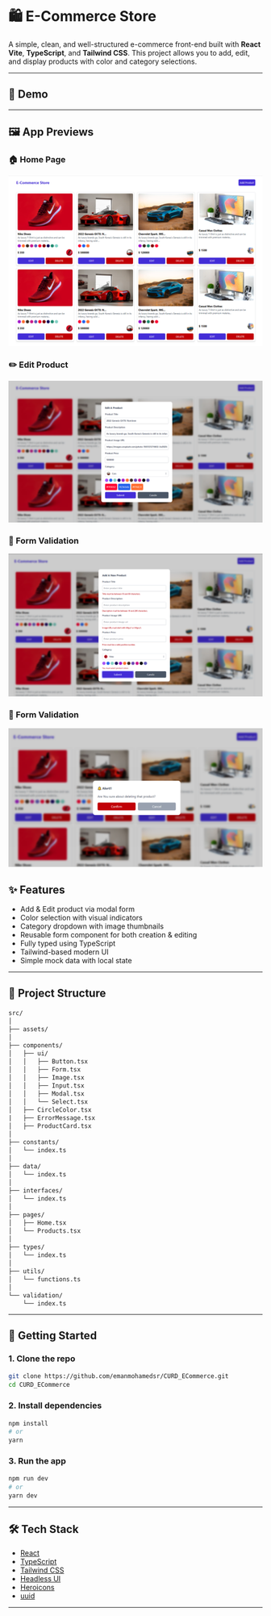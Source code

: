 # 🛍️ E-Commerce Store

A simple, clean, and well-structured e-commerce front-end built with **React Vite**, **TypeScript**, and **Tailwind CSS**. This project allows you to add, edit, and display products with color and category selections.

---

## 📸 Demo

---

## 🖼️ App Previews

### 🏠 Home Page

![Home Preview](./src/assets/HomePreview.png)

### ✏️ Edit Product

![Edit Product Preview](./src/assets/EditProductPreview.png)

### 🧾 Form Validation

![Form Validation Preview](./src/assets/FromValidationPreview.png)

### 🧾 Form Validation

![Deleting Alert Preview](./src/assets/DeletingAlert.png)

## ✨ Features

- Add & Edit product via modal form
- Color selection with visual indicators
- Category dropdown with image thumbnails
- Reusable form component for both creation & editing
- Fully typed using TypeScript
- Tailwind-based modern UI
- Simple mock data with local state

---

## 🧩 Project Structure

```
src/
│
├── assets/
│
├── components/
│   ├── ui/
│   │   ├── Button.tsx
│   │   ├── Form.tsx
│   │   ├── Image.tsx
│   │   ├── Input.tsx
│   │   ├── Modal.tsx
│   │   └── Select.tsx
│   ├── CircleColor.tsx
|   ├── ErrorMessage.tsx
│   ├── ProductCard.tsx
│
├── constants/
│   └── index.ts
│
├── data/
│   └── index.ts
│
├── interfaces/
│   └── index.ts
│
├── pages/
│   ├── Home.tsx
│   └── Products.tsx
│
├── types/
│   └── index.ts
│
├── utils/
│   └── functions.ts
│
└── validation/
    └── index.ts
```

---

## 🚀 Getting Started

### 1. Clone the repo

```bash
git clone https://github.com/emanmohamedsr/CURD_ECommerce.git
cd CURD_ECommerce
```

### 2. Install dependencies

```bash
npm install
# or
yarn
```

### 3. Run the app

```bash
npm run dev
# or
yarn dev
```

---

## 🛠️ Tech Stack

- [React](https://reactjs.org)
- [TypeScript](https://www.typescriptlang.org)
- [Tailwind CSS](https://tailwindcss.com)
- [Headless UI](https://headlessui.com)
- [Heroicons](https://heroicons.com)
- [uuid](https://www.npmjs.com/package/uuid)

---
